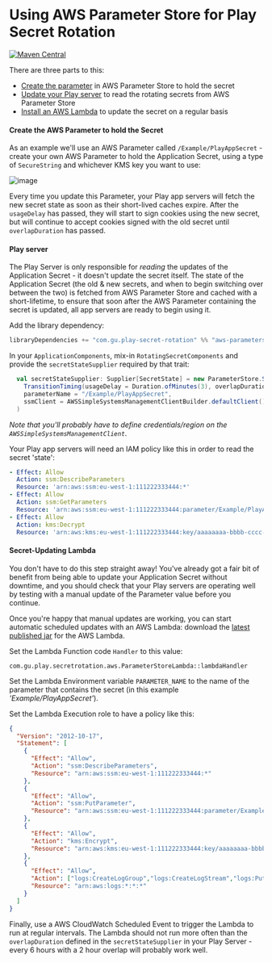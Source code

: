 Using AWS Parameter Store for Play Secret Rotation
=======

[![Maven Central](https://maven-badges.herokuapp.com/maven-central/com.gu.play-secret-rotation/aws-parameterstore_2.12/badge.svg)](https://maven-badges.herokuapp.com/maven-central/com.gu.play-secret-rotation/aws-parameterstore_2.12)

There are three parts to this:

* [Create the parameter](#create-the-aws-parameter-to-hold-the-secret) in AWS Parameter Store to hold the secret
* [Update your Play server](#play-server) to read the rotating secrets from AWS Parameter Store
* [Install an AWS Lambda](#secret-updating-lambda) to update the secret on a regular basis

#### Create the AWS Parameter to hold the Secret

As an example we'll use an AWS Parameter called `/Example/PlayAppSecret` - create your own
AWS Parameter to hold the Application Secret, using a type of `SecureString` and whichever
KMS key you want to use:

![image](https://user-images.githubusercontent.com/52038/39054128-b6dd60b6-44a8-11e8-9cf2-2137bc3a3361.png)

Every time you update this Parameter, your Play app servers will fetch the new secret state
as soon as their short-lived caches expire. After the `usageDelay` has passed, they will
start to sign cookies using the new secret, but will continue to accept cookies signed
with the old secret until `overlapDuration` has passed.

#### Play server

The Play Server is only responsible for _reading_ the updates of the Application Secret - it
doesn't update the secret itself. The state of the Application Secret (the old & new secrets,
and when to begin switching over between the two) is fetched from AWS Parameter Store and cached
with a short-lifetime, to ensure that soon after the AWS Parameter containing the secret is updated,
all app servers are ready to begin using it.

Add the library dependency:

```scala
libraryDependencies += "com.gu.play-secret-rotation" %% "aws-parameterstore" % "0.7"
```

In your `ApplicationComponents`, mix-in `RotatingSecretComponents` and provide the `secretStateSupplier`
required by that trait:

```scala
  val secretStateSupplier: Supplier[SecretState] = new ParameterStore.SecretSupplier(
    TransitionTiming(usageDelay = Duration.ofMinutes(3), overlapDuration = Duration.ofHours(2)),
    parameterName = "/Example/PlayAppSecret",
    ssmClient = AWSSimpleSystemsManagementClientBuilder.defaultClient()
  )
```

_Note that you'll probably have to define credentials/region on the `AWSSimpleSystemsManagementClient`_.

Your Play app servers will need an IAM policy like this in order
to read the secret 'state':

```yaml
- Effect: Allow
  Action: ssm:DescribeParameters
  Resource: 'arn:aws:ssm:eu-west-1:111222333444:*'
- Effect: Allow
  Action: ssm:GetParameters
  Resource: 'arn:aws:ssm:eu-west-1:111222333444:parameter/Example/PlayAppSecret'
- Effect: Allow
  Action: kms:Decrypt
  Resource: 'arn:aws:kms:eu-west-1:111222333444:key/aaaaaaaa-bbbb-cccc-dddd-eeeeeeeeeeee'
```

#### Secret-Updating Lambda

You don't have to do this step straight away! You've already got a
fair bit of benefit from being able to update your Application Secret
without downtime, and you should check that your Play servers are
operating well by testing with a manual update of the Parameter
value before you continue.

Once you're happy that manual updates are working, you can start
automatic scheduled updates with an AWS Lambda: download the [latest published jar](https://search.maven.org/remote_content?g=com.gu.play-secret-rotation&a=aws-parameterstore-lambda_2.12&v=LATEST)
for the AWS Lambda.

Set the Lambda Function code `Handler` to this value:

```
com.gu.play.secretrotation.aws.ParameterStoreLambda::lambdaHandler
```

Set the Lambda Environment variable `PARAMETER_NAME` to the name of the
parameter that contains the secret (in this example _'Example/PlayAppSecret'_).

Set the Lambda Execution role to have a policy like this:

```json
{
  "Version": "2012-10-17",
  "Statement": [
    {
      "Effect": "Allow",
      "Action": "ssm:DescribeParameters",
      "Resource": "arn:aws:ssm:eu-west-1:111222333444:*"
    },
    {
      "Effect": "Allow",
      "Action": "ssm:PutParameter",
      "Resource": "arn:aws:ssm:eu-west-1:111222333444:parameter/Example/PlayAppSecret"
    },
    {
      "Effect": "Allow",
      "Action": "kms:Encrypt",
      "Resource": "arn:aws:kms:eu-west-1:111222333444:key/aaaaaaaa-bbbb-cccc-dddd-eeeeeeeeeeee"
    },
    {
      "Effect": "Allow",
      "Action": ["logs:CreateLogGroup","logs:CreateLogStream","logs:PutLogEvents"],
      "Resource": "arn:aws:logs:*:*:*"
    }
  ]
}
```

Finally, use a AWS CloudWatch Scheduled Event to trigger the Lambda to run at regular intervals.
The Lambda should not run more often than the `overlapDuration` defined in the `secretStateSupplier`
in your Play Server - every 6 hours with a 2 hour overlap will probably work well.
